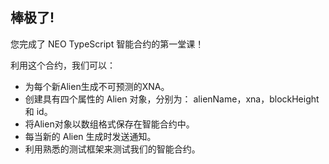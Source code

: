 ## 棒极了! 

您完成了 NEO TypeScript 智能合约的第一堂课！

利用这个合约，我们可以：

- 为每个新Alien生成不可预测的XNA。
- 创建具有四个属性的 Alien 对象，分别为： alienName，xna，blockHeight 和 id。
- 将Alien对象以数组格式保存在智能合约中。
- 每当新的 Alien 生成时发送通知。
- 利用熟悉的测试框架来测试我们的智能合约。

